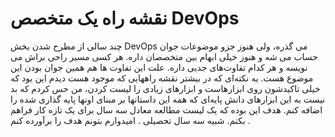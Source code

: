 # نقشه راه یک متخصص DevOps
چند سالی از مطرح شدن بخش DevOps می گذره، ولی هنوز جزو موضوعات جوان حساب می شه و هنوز خیلی ابهام بین متخصصان داره. هر کسی مسیر راحی براش می نویسه و هر کدام تفاوت‌های جدیی داره. علت این تفاوت ها هم همین جوان بودن این موضوع هست.
یه نکته‌ای که در بیشتر نقشه راههایی که موجود هست دیدم این بود که خیلی تاکیدشون روی ابزارهاست و ابزارهای زیادی را لیست کردن، من حس کردم که بد نیست به این ابزارهای دانش پایه‌ای که همه این داستانها بر مبنای اونها پایه گذاری شده را اضافه کنم. هدف این بوده که یک لیست مطالعه معادل سه سال برای یک تازه کار فراهم بکنم. شبیه سه سال تحصیلی . امیدوارم بتونم هدف را برآورده کنم .
